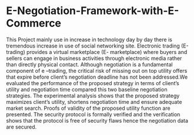 # E-Negotiation-Framework-with-E-Commerce

This Project mainly use in increase in technology day by day there is tremendous increase in use of social
networking site. Electronic trading (E-trading) provides a virtual marketplace (E- marketplace) where
buyers and sellers can engage in business activities through electronic media rather than directly physical
contact. Although negotiation is a fundamental component of e –trading, the critical risk of missing out on
top utility offers that expire before client’s negotiation deadline has not been addressed.We evaluated the
performance of the proposed strategy in terms of client’s utility and negotiation time compared this two
baseline negotiation strategies. The experimental analysis shows that the proposed strategy maximizes
client’s utility, shortens negotiation time and ensure adequate market search. Proofs of validity of the
proposed utility function are presented. The security protocol is formally verified and the verification
shows that the protocol is free of security flaws hence the negotiation data are secured.
